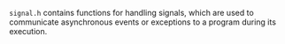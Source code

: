 `signal.h` contains functions for handling signals, which are used to communicate asynchronous events or exceptions to a program during its execution.
